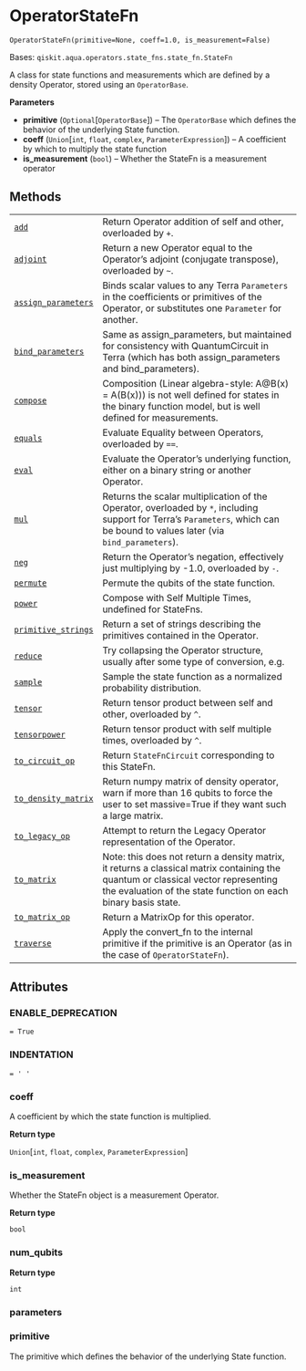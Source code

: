 # OperatorStateFn

<span id="undefined" />

`OperatorStateFn(primitive=None, coeff=1.0, is_measurement=False)`

Bases: `qiskit.aqua.operators.state_fns.state_fn.StateFn`

A class for state functions and measurements which are defined by a density Operator, stored using an `OperatorBase`.

**Parameters**

*   **primitive** (`Optional`\[`OperatorBase`]) – The `OperatorBase` which defines the behavior of the underlying State function.
*   **coeff** (`Union`\[`int`, `float`, `complex`, `ParameterExpression`]) – A coefficient by which to multiply the state function
*   **is\_measurement** (`bool`) – Whether the StateFn is a measurement operator

## Methods

|                                                                                                                                                                                                                                |                                                                                                                                                                                                     |
| ------------------------------------------------------------------------------------------------------------------------------------------------------------------------------------------------------------------------------ | --------------------------------------------------------------------------------------------------------------------------------------------------------------------------------------------------- |
| [`add`](qiskit.aqua.operators.state_fns.OperatorStateFn.add#qiskit.aqua.operators.state_fns.OperatorStateFn.add "qiskit.aqua.operators.state_fns.OperatorStateFn.add")                                                         | Return Operator addition of self and other, overloaded by `+`.                                                                                                                                      |
| [`adjoint`](qiskit.aqua.operators.state_fns.OperatorStateFn.adjoint#qiskit.aqua.operators.state_fns.OperatorStateFn.adjoint "qiskit.aqua.operators.state_fns.OperatorStateFn.adjoint")                                         | Return a new Operator equal to the Operator’s adjoint (conjugate transpose), overloaded by `~`.                                                                                                     |
| [`assign_parameters`](qiskit.aqua.operators.state_fns.OperatorStateFn.assign_parameters#qiskit.aqua.operators.state_fns.OperatorStateFn.assign_parameters "qiskit.aqua.operators.state_fns.OperatorStateFn.assign_parameters") | Binds scalar values to any Terra `Parameters` in the coefficients or primitives of the Operator, or substitutes one `Parameter` for another.                                                        |
| [`bind_parameters`](qiskit.aqua.operators.state_fns.OperatorStateFn.bind_parameters#qiskit.aqua.operators.state_fns.OperatorStateFn.bind_parameters "qiskit.aqua.operators.state_fns.OperatorStateFn.bind_parameters")         | Same as assign\_parameters, but maintained for consistency with QuantumCircuit in Terra (which has both assign\_parameters and bind\_parameters).                                                   |
| [`compose`](qiskit.aqua.operators.state_fns.OperatorStateFn.compose#qiskit.aqua.operators.state_fns.OperatorStateFn.compose "qiskit.aqua.operators.state_fns.OperatorStateFn.compose")                                         | Composition (Linear algebra-style: A\@B(x) = A(B(x))) is not well defined for states in the binary function model, but is well defined for measurements.                                            |
| [`equals`](qiskit.aqua.operators.state_fns.OperatorStateFn.equals#qiskit.aqua.operators.state_fns.OperatorStateFn.equals "qiskit.aqua.operators.state_fns.OperatorStateFn.equals")                                             | Evaluate Equality between Operators, overloaded by `==`.                                                                                                                                            |
| [`eval`](qiskit.aqua.operators.state_fns.OperatorStateFn.eval#qiskit.aqua.operators.state_fns.OperatorStateFn.eval "qiskit.aqua.operators.state_fns.OperatorStateFn.eval")                                                     | Evaluate the Operator’s underlying function, either on a binary string or another Operator.                                                                                                         |
| [`mul`](qiskit.aqua.operators.state_fns.OperatorStateFn.mul#qiskit.aqua.operators.state_fns.OperatorStateFn.mul "qiskit.aqua.operators.state_fns.OperatorStateFn.mul")                                                         | Returns the scalar multiplication of the Operator, overloaded by `*`, including support for Terra’s `Parameters`, which can be bound to values later (via `bind_parameters`).                       |
| [`neg`](qiskit.aqua.operators.state_fns.OperatorStateFn.neg#qiskit.aqua.operators.state_fns.OperatorStateFn.neg "qiskit.aqua.operators.state_fns.OperatorStateFn.neg")                                                         | Return the Operator’s negation, effectively just multiplying by -1.0, overloaded by `-`.                                                                                                            |
| [`permute`](qiskit.aqua.operators.state_fns.OperatorStateFn.permute#qiskit.aqua.operators.state_fns.OperatorStateFn.permute "qiskit.aqua.operators.state_fns.OperatorStateFn.permute")                                         | Permute the qubits of the state function.                                                                                                                                                           |
| [`power`](qiskit.aqua.operators.state_fns.OperatorStateFn.power#qiskit.aqua.operators.state_fns.OperatorStateFn.power "qiskit.aqua.operators.state_fns.OperatorStateFn.power")                                                 | Compose with Self Multiple Times, undefined for StateFns.                                                                                                                                           |
| [`primitive_strings`](qiskit.aqua.operators.state_fns.OperatorStateFn.primitive_strings#qiskit.aqua.operators.state_fns.OperatorStateFn.primitive_strings "qiskit.aqua.operators.state_fns.OperatorStateFn.primitive_strings") | Return a set of strings describing the primitives contained in the Operator.                                                                                                                        |
| [`reduce`](qiskit.aqua.operators.state_fns.OperatorStateFn.reduce#qiskit.aqua.operators.state_fns.OperatorStateFn.reduce "qiskit.aqua.operators.state_fns.OperatorStateFn.reduce")                                             | Try collapsing the Operator structure, usually after some type of conversion, e.g.                                                                                                                  |
| [`sample`](qiskit.aqua.operators.state_fns.OperatorStateFn.sample#qiskit.aqua.operators.state_fns.OperatorStateFn.sample "qiskit.aqua.operators.state_fns.OperatorStateFn.sample")                                             | Sample the state function as a normalized probability distribution.                                                                                                                                 |
| [`tensor`](qiskit.aqua.operators.state_fns.OperatorStateFn.tensor#qiskit.aqua.operators.state_fns.OperatorStateFn.tensor "qiskit.aqua.operators.state_fns.OperatorStateFn.tensor")                                             | Return tensor product between self and other, overloaded by `^`.                                                                                                                                    |
| [`tensorpower`](qiskit.aqua.operators.state_fns.OperatorStateFn.tensorpower#qiskit.aqua.operators.state_fns.OperatorStateFn.tensorpower "qiskit.aqua.operators.state_fns.OperatorStateFn.tensorpower")                         | Return tensor product with self multiple times, overloaded by `^`.                                                                                                                                  |
| [`to_circuit_op`](qiskit.aqua.operators.state_fns.OperatorStateFn.to_circuit_op#qiskit.aqua.operators.state_fns.OperatorStateFn.to_circuit_op "qiskit.aqua.operators.state_fns.OperatorStateFn.to_circuit_op")                 | Return `StateFnCircuit` corresponding to this StateFn.                                                                                                                                              |
| [`to_density_matrix`](qiskit.aqua.operators.state_fns.OperatorStateFn.to_density_matrix#qiskit.aqua.operators.state_fns.OperatorStateFn.to_density_matrix "qiskit.aqua.operators.state_fns.OperatorStateFn.to_density_matrix") | Return numpy matrix of density operator, warn if more than 16 qubits to force the user to set massive=True if they want such a large matrix.                                                        |
| [`to_legacy_op`](qiskit.aqua.operators.state_fns.OperatorStateFn.to_legacy_op#qiskit.aqua.operators.state_fns.OperatorStateFn.to_legacy_op "qiskit.aqua.operators.state_fns.OperatorStateFn.to_legacy_op")                     | Attempt to return the Legacy Operator representation of the Operator.                                                                                                                               |
| [`to_matrix`](qiskit.aqua.operators.state_fns.OperatorStateFn.to_matrix#qiskit.aqua.operators.state_fns.OperatorStateFn.to_matrix "qiskit.aqua.operators.state_fns.OperatorStateFn.to_matrix")                                 | Note: this does not return a density matrix, it returns a classical matrix containing the quantum or classical vector representing the evaluation of the state function on each binary basis state. |
| [`to_matrix_op`](qiskit.aqua.operators.state_fns.OperatorStateFn.to_matrix_op#qiskit.aqua.operators.state_fns.OperatorStateFn.to_matrix_op "qiskit.aqua.operators.state_fns.OperatorStateFn.to_matrix_op")                     | Return a MatrixOp for this operator.                                                                                                                                                                |
| [`traverse`](qiskit.aqua.operators.state_fns.OperatorStateFn.traverse#qiskit.aqua.operators.state_fns.OperatorStateFn.traverse "qiskit.aqua.operators.state_fns.OperatorStateFn.traverse")                                     | Apply the convert\_fn to the internal primitive if the primitive is an Operator (as in the case of `OperatorStateFn`).                                                                              |

## Attributes

<span id="undefined" />

### ENABLE\_DEPRECATION

`= True`

<span id="undefined" />

### INDENTATION

`= ' '`

<span id="undefined" />

### coeff

A coefficient by which the state function is multiplied.

**Return type**

`Union`\[`int`, `float`, `complex`, `ParameterExpression`]

<span id="undefined" />

### is\_measurement

Whether the StateFn object is a measurement Operator.

**Return type**

`bool`

<span id="undefined" />

### num\_qubits

**Return type**

`int`

<span id="undefined" />

### parameters

<span id="undefined" />

### primitive

The primitive which defines the behavior of the underlying State function.
